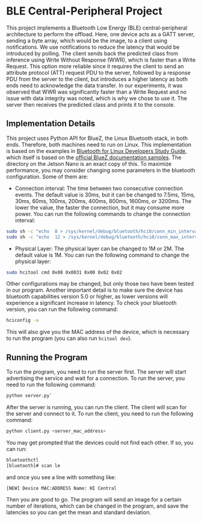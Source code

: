 # BLE Central-Peripheral Project

This project implements a Bluetooth Low Energy (BLE) central-peripheral architecture to perform the offload. Here, one device acts as a GATT server, sending a byte array, which would be the image, to a client using notifications. We use notifications to reduce the latency that would be introduced by polling. The client sends back the predicted class from inference using Write Without Response (WWR), which is faster than a Write Request. This option more reliable since it requires the client to send an attribute protocol (ATT) request PDU to the server, followed by a response PDU from the server to the client, but introduces a higher latency as both ends need to acknowledge the data transfer. In our experiments, it was observed that WWR was significantly faster than a Write Request and no issue with data integrity was noted, which is why we chose to use it. The server then receives the predicted class and prints it to the console.

## Implementation Details

This project uses Python API for BlueZ, the Linux Bluetooth stack, in both ends. Therefore, both machines need to run on Linux. This implementation is based on the examples in  [Bluetooth for Linux Developers Study Guide](https://www.bluetooth.com/blog/the-bluetooth-for-linux-developers-study-guide/), which itself is based on the [official BlueZ documentation samples](https://git.kernel.org/pub/scm/bluetooth/bluez.git/tree/doc). The directory on the Jetson Nano is an exact copy of this. To maximize performance, you may consider changing some parameters in the bluetooth configuration. Some of them are:

- Connection interval: The time between two consecutive connection events. The default value is 30ms, but it can be changed to 7.5ms, 15ms, 30ms, 60ms, 100ms, 200ms, 400ms, 800ms, 1600ms, or 3200ms. The lower the value, the faster the connection, but it may consume more power. You can run the following commands to change the connection interval:

```bash
sudo sh -c "echo  8 > /sys/kernel/debug/bluetooth/hci0/conn_min_interval"
sudo sh -c "echo  12 > /sys/kernel/debug/bluetooth/hci0/conn_max_interval"
```

- Physical Layer: The physical layer can be changed to 1M or 2M. The default value is 1M. You can run the following command to change the physical layer:

```bash
sudo hcitool cmd 0x08 0x0031 0x00 0x02 0x02
```

Other configurations may be changed, but only those two have been tested in our program. Another important detail is to make sure the device has bluetooth capabilities version 5.0 or higher, as lower versions will experience a significant increase in latency. To check your bluetooth version, you can run the following command:

```bash
hciconfig -a
```

This will also give you the MAC address of the device, which is necessary to run the program (you can also run `hcitool dev`).

## Running the Program

To run the program, you need to run the server first. The server will start advertising the service and wait for a connection. To run the server, you need to run the following command:

```bash
python server.py`
```

After the server is running, you can run the client. The client will scan for the server and connect to it. To run the client, you need to run the following command:

```bash
python client.py <server_mac_address>
```

You may get prompted that the devices could not find each other. If so, you can run:

```bash
bluetoothctl
[bluetooth]# scan le
```

and once you see a line with something like:

```
[NEW] Device MAC:ADDRESS Name: HI Central
```

Then you are good to go. The program will send an image for a certain number of iterations, which can be changed in the program, and save the latencies so you can get the mean and standard deviation.
